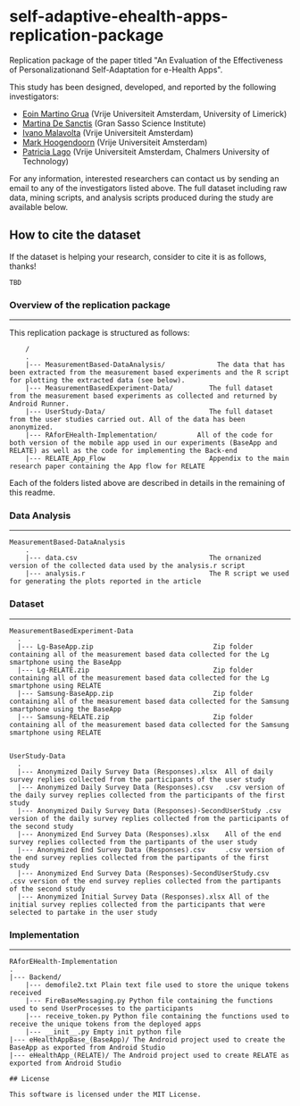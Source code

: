 # self-adaptive-ehealth-apps-replication-package
Replication package of the paper titled "An Evaluation of the Effectiveness of Personalizationand Self-Adaptation for e-Health Apps".

This study has been designed, developed, and reported by the following investigators:

- [Eoin Martino Grua](https://emgrua.github.io/) (Vrije Universiteit Amsterdam, University of Limerick)
- [Martina De Sanctis](https://martinadesanctis.bitbucket.io/index.html) (Gran Sasso Science Institute) 
- [Ivano Malavolta](https://www.ivanomalavolta.com) (Vrije Universiteit Amsterdam)
- [Mark Hoogendoorn](https://www.cs.vu.nl/~mhoogen/) (Vrije Universiteit Amsterdam)
- [Patricia Lago](https://www.patricialago.nl) (Vrije Universiteit Amsterdam, Chalmers University of Technology)

For any information, interested researchers can contact us by sending an email to any of the investigators listed above.
The full dataset including raw data, mining scripts, and analysis scripts produced during the study are available below.

## How to cite the dataset
If the dataset is helping your research, consider to cite it is as follows, thanks!

```
TBD
```

### Overview of the replication package
---

This replication package is structured as follows:

```
    /
    .
    |--- MeasurementBased-DataAnalysis/       		The data that has been extracted from the measurement based experiments and the R script for plotting the extracted data (see below).
    |--- MeasurementBasedExperiment-Data/         The full dataset from the measurement based experiments as collected and returned by Android Runner.
    |--- UserStudy-Data/   	                      The full dataset from the user studies carried out. All of the data has been anonymized.
    |--- RAforEHealth-Implementation/          All of the code for both version of the mobile app used in our experiments (BaseApp and RELATE) as well as the code for implementing the Back-end          
    |--- RELATE_App_Flow                          Appendix to the main research paper containing the App flow for RELATE
```
Each of the folders listed above are described in details in the remaining of this readme.

### Data Analysis
---
```
MeasurementBased-DataAnalysis
    .
    |--- data.csv                                 The ornanized version of the collected data used by the analysis.r script
    |--- analysis.r                               The R script we used for generating the plots reported in the article
```
### Dataset
---
```
MeasurementBasedExperiment-Data
  .
  |--- Lg-BaseApp.zip                              Zip folder containing all of the measurement based data collected for the Lg smartphone using the BaseApp
  |--- Lg-RELATE.zip                               Zip folder containing all of the measurement based data collected for the Lg smartphone using RELATE
  |--- Samsung-BaseApp.zip                         Zip folder containing all of the measurement based data collected for the Samsung smartphone using the BaseApp
  |--- Samsung-RELATE.zip                          Zip folder containing all of the measurement based data collected for the Samsung smartphone using RELATE
```
```

UserStudy-Data
  .
  |--- Anonymized Daily Survey Data (Responses).xlsx  All of daily survey replies collected from the participants of the user study
  |--- Anonymized Daily Survey Data (Responses).csv   .csv version of the daily survey replies collected from the participants of the first study
  |--- Anonymized Daily Survey Data (Responses)-SecondUserStudy .csv version of the daily survey replies collected from the participants of the second study
  |--- Anonymized End Survey Data (Responses).xlsx    All of the end survey replies collected from the partipants of the user study
  |--- Anonymized End Survey Data (Responses).csv     .csv version of the end survey replies collected from the partipants of the first study
  |--- Anonymized End Survey Data (Responses)-SecondUserStudy.csv  .csv version of the end survey replies collected from the partipants of the second study
  |--- Anonymized Initial Survey Data (Responses).xlsx All of the initial survey replies collected from the participants that were selected to partake in the user study
```
### Implementation
---
```
RAforEHealth-Implementation
.
|--- Backend/
    |--- demofile2.txt Plain text file used to store the unique tokens received
    |--- FireBaseMessaging.py Python file containing the functions used to send UserProcesses to the participants
    |--- receive_token.py Python file containing the functions used to receive the unique tokens from the deployed apps
    |--- __init__.py Empty init python file
|--- eHealthAppBase_(BaseApp)/ The Android project used to create the BaseApp as exported from Android Studio
|--- eHealthApp_(RELATE)/ The Android project used to create RELATE as exported from Android Studio

## License

This software is licensed under the MIT License.
